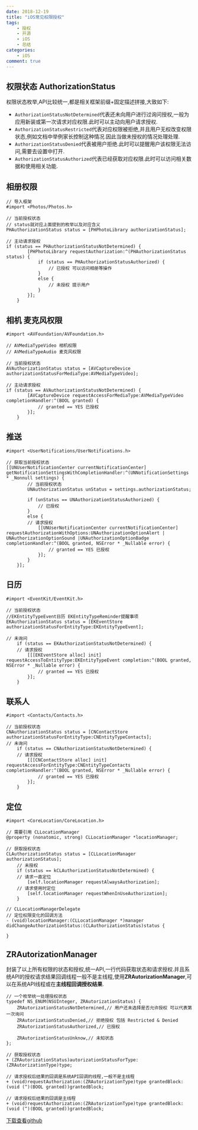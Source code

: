 ```yaml
---
date: 2018-12-19
title: "iOS常见权限授权"
tags:
    - 授权
    - 开源
    - iOS
    - 总结
categories:
    - iOS
comment: true
---
```

## 权限状态 AuthorizationStatus
权限状态枚举,API比较统一,都是相关框架前缀+固定描述拼接,大致如下:
* `AuthorizationStatusNotDetermined`代表还未向用户进行过询问授权,一般为应用新装或第一次请求对应权限.此时可以主动向用户请求授权.
* `AuthorizationStatusRestricted`代表对应权限被拒绝,并且用户无权改变权限状态,例如文档中举例家长控制这种情况.因此当做未授权的情况处理处理.
* `AuthorizationStatusDenied`代表被用户拒绝.此时可以提醒用户该权限无法访问,需要去设置中打开.
* `AuthorizationStatusAuthorized`代表已经获取对应权限.此时可以访问相关数据和使用相关功能.

## 相册权限

```
// 导入框架
#import <Photos/Photos.h>

// 当前授权状态 
// status就对应上面提到的枚举以及对应含义
PHAuthorizationStatus status = [PHPhotoLibrary authorizationStatus];

// 主动请求授权
if (status == PHAuthorizationStatusNotDetermined) {
        [PHPhotoLibrary requestAuthorization:^(PHAuthorizationStatus status) {
            if (status == PHAuthorizationStatusAuthorized) {
                // 已授权 可以访问相册等操作
            }
            else {
                // 未授权 提示用户
            }
        }];
    }
```
## 相机 麦克风权限

```
#import <AVFoundation/AVFoundation.h>

// AVMediaTypeVideo 相机权限
// AVMediaTypeAudio 麦克风权限

// 当前授权状态
AVAuthorizationStatus status = [AVCaptureDevice authorizationStatusForMediaType:AVMediaTypeVideo];

// 主动请求授权
if (status == AVAuthorizationStatusNotDetermined) {
        [AVCaptureDevice requestAccessForMediaType:AVMediaTypeVideo completionHandler:^(BOOL granted) {
            // granted == YES 已授权
        }];
    }
```
## 推送

```
#import <UserNotifications/UserNotifications.h>

// 获取当前授权状态
[[UNUserNotificationCenter currentNotificationCenter] getNotificationSettingsWithCompletionHandler:^(UNNotificationSettings * _Nonnull settings) {
        // 当前授权状态
        UNAuthorizationStatus unStatus = settings.authorizationStatus;
        
        if (unStatus == UNAuthorizationStatusAuthorized) {
            // 已授权
        }
        else {
        // 请求授权
            [[UNUserNotificationCenter currentNotificationCenter] requestAuthorizationWithOptions:UNAuthorizationOptionAlert | UNAuthorizationOptionSound |UNAuthorizationOptionBadge completionHandler:^(BOOL granted, NSError * _Nullable error) {
                // granted == YES 已授权
            }];
        }
    }];
```
## 日历

```
#import <EventKit/EventKit.h>

// 当前授权状态 
//EKEntityTypeEvent日历 EKEntityTypeReminder提醒事项
EKAuthorizationStatus status = [EKEventStore authorizationStatusForEntityType:EKEntityTypeEvent];
    
// 未询问
    if (status == EKAuthorizationStatusNotDetermined) {
    // 请求授权
        [[[EKEventStore alloc] init] requestAccessToEntityType:EKEntityTypeEvent completion:^(BOOL granted, NSError * _Nullable error) {
            // granted == YES 已授权
        }];
    }
```
## 联系人

```
#import <Contacts/Contacts.h>

// 当前授权状态
CNAuthorizationStatus status = [CNContactStore authorizationStatusForEntityType:CNEntityTypeContacts];
// 未询问
    if (status == CNAuthorizationStatusNotDetermined) {
    // 请求授权
        [[[CNContactStore alloc] init] requestAccessForEntityType:CNEntityTypeContacts completionHandler:^(BOOL granted, NSError * _Nullable error) {
            // granted == YES 已授权
        }];
    }
```
## 定位

```
#import <CoreLocation/CoreLocation.h>

// 需要引用 CLLocationManager
@property (nonatomic, strong) CLLocationManager *locationManager;

// 获取授权状态
CLAuthorizationStatus status = [CLLocationManager authorizationStatus];
    // 未授权
    if (status == kCLAuthorizationStatusNotDetermined) {
    // 请求一直定位
        [self.locationManager requestAlwaysAuthorization];
    // 请求使用时定位
        [self.locationManager requestWhenInUseAuthorization];
    }

// CLLocationManagerDelegate
// 定位权限变化的回调方法
- (void)locationManager:(CLLocationManager *)manager didChangeAuthorizationStatus:(CLAuthorizationStatus)status {
    
}
```

## ZRAutorizationManager
封装了以上所有权限的状态和授权,统一API,一行代码获取状态和请求授权.并且系统API的授权请求结果回调线程一般不是主线程,使用**ZRAutorizationManager**,可以在系统API线程或在**主线程回调授权结果**.

```
// 一个枚举统一处理授权状态
typedef NS_ENUM(NSUInteger, ZRAutorizationStatus) {
    ZRAutorizationStatusNotDetermined,// 用户还未选择是否允许授权 可以代表第一次询问
    ZRAutorizationStatusDenied,// 拒绝授权 包括 Restricted & Denied
    ZRAutorizationStatusAuthorized,// 已授权
    
    ZRAutorizationStatusUnknow,// 未知状态
};

// 获取授权状态
+ (ZRAutorizationStatus)autorizationStatusForType:(ZRAutorizationType)type;

// 请求授权后结果的回调是系统API回调的线程,一般不是主线程
+ (void)requestAuthorization:(ZRAutorizationType)type grantedBlock:(void (^)(BOOL granted))grantedBlock;

// 请求授权后结果的回调是主线程
+ (void)requestAuthorization:(ZRAutorizationType)type grantedBlock:(void (^)(BOOL granted))grantedBlock;
```
[下载查看github](https://github.com/RangerZz/ZRAutorizationManager)


